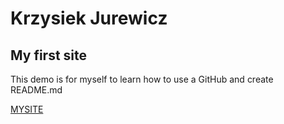 # Krzysiek Jurewicz 
## My first site
This demo is for myself to learn how to use a GitHub and create README.md

[MYSITE](https://gizmomochu.github.io/homepage/)
